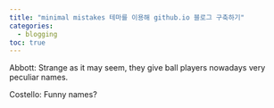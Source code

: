 ```yaml
---
title: "minimal mistakes 테마를 이용해 github.io 블로그 구축하기"
categories: 
  - blogging
toc: true
---
```

Abbott: Strange as it may seem, they give ball players nowadays very peculiar names.

Costello: Funny names?